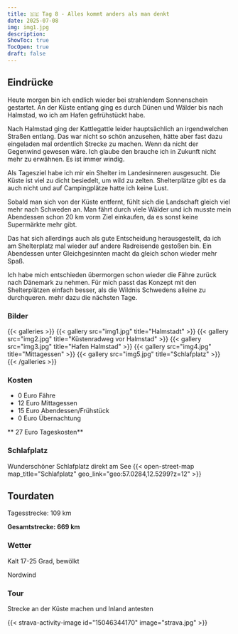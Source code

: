 ```yaml
---
title: 🇸🇪 Tag 8 - Alles kommt anders als man denkt
date: 2025-07-08
img: img1.jpg
description: 
ShowToc: true
TocOpen: true
draft: false
---
```


## Eindrücke
Heute morgen bin ich endlich wieder bei strahlendem Sonnenschein gestartet. An der Küste entlang ging es durch Dünen und Wälder bis nach Halmstad, wo ich am Hafen gefrühstückt habe. 

Nach Halmstad ging der Kattlegattle leider hauptsächlich an irgendwelchen Straßen entlang. Das war nicht so schön anzusehen, hätte aber fast dazu eingeladen mal ordentlich Strecke zu machen. Wenn da nicht der Gegenwind gewesen wäre. Ich glaube den brauche ich in Zukunft nicht mehr zu erwähnen. Es ist immer windig. 

Als Tagesziel habe ich mir ein Shelter im Landesinneren ausgesucht. Die Küste ist viel zu dicht besiedelt, um wild zu zelten. Shelterplätze gibt es da auch nicht und auf Campingplätze hatte ich keine Lust. 

Sobald man sich von der Küste entfernt, fühlt sich die Landschaft gleich viel mehr nach Schweden an. Man fährt durch viele Wälder und ich musste mein Abendessen schon 20 km vorm Ziel einkaufen, da es sonst keine Supermärkte mehr gibt. 

Das hat sich allerdings auch als gute Entscheidung herausgestellt, da ich am Shelterplatz mal wieder auf andere Radreisende gestoßen bin. Ein Abendessen unter Gleichgesinnten macht da gleich schon wieder mehr Spaß. 

Ich habe mich entschieden übermorgen schon wieder die Fähre zurück nach Dänemark zu nehmen. Für mich passt das Konzept mit den Shelterplätzen einfach besser, als die Wildnis Schwedens alleine zu durchqueren. mehr dazu die nächsten Tage. 


### Bilder
{{< galleries >}}
{{< gallery src="img1.jpg" title="Halmstadt" >}}
{{< gallery src="img2.jpg" title="Küstenradweg vor Halmstad" >}}
{{< gallery src="img3.jpg" title="Hafen Halmstad" >}}
{{< gallery src="img4.jpg" title="Mittagessen" >}}
{{< gallery src="img5.jpg" title="Schlafplatz" >}}
{{< /galleries >}}

### Kosten
- 0 Euro Fähre
- 12 Euro Mittagessen 
- 15 Euro Abendessen/Frühstück 
- 0 Euro Übernachtung

** 27 Euro Tageskosten**

### Schlafplatz 
Wunderschöner Schlafplatz direkt am See
{{< open-street-map map_title="Schlafplatz" geo_link="geo:57.0284,12.5299?z=12" >}}

## Tourdaten
Tagesstrecke: 109 km

**Gesamtstrecke: 669 km**

### Wetter
Kalt 17-25 Grad, bewölkt 

Nordwind

### Tour
Strecke an der Küste machen und Inland antesten

{{< strava-activity-image id="15046344170" image="strava.jpg" >}}